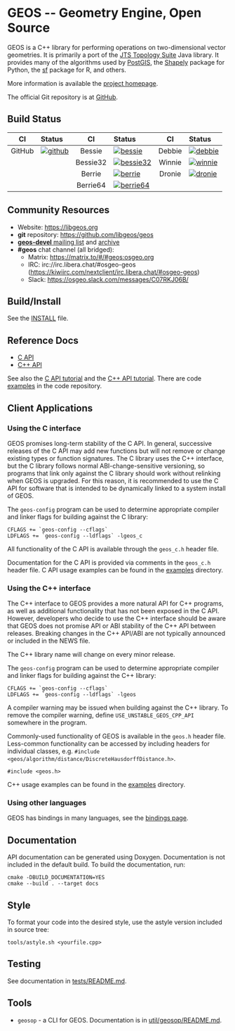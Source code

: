 GEOS -- Geometry Engine, Open Source
====================================

GEOS is a C++ library for performing operations on two-dimensional vector
geometries. It is primarily a port of the [JTS Topology
Suite](https://github.com/locationtech/jts) Java library.  It provides many of
the algorithms used by [PostGIS](http://www.postgis.net/), the
[Shapely](https://pypi.org/project/Shapely/) package for Python, the
[sf](https://github.com/r-spatial/sf) package for R, and others.

More information is available the [project homepage](https://libgeos.org).

The official Git repository is at [GitHub](https://github.com/libgeos/geos).

## Build Status

| CI    | Status | CI    | Status | CI    | Status |
| :---: | :----- | :---: | :----- | :---: | :----- |
| GitHub | [![github](https://github.com/libgeos/geos/workflows/CI/badge.svg?branch/main)](https://github.com/libgeos/geos/actions?query=workflow:CI+branch:main) | Bessie | [![bessie](https://debbie.postgis.net/buildStatus/icon?job=GEOS_Worker_Run/label=bessie&build=last:${params.reference=refs/heads/main})](https://debbie.postgis.net/view/GEOS/job/GEOS_Worker_Run/label=bessie) | Debbie | [![debbie](https://debbie.postgis.net/buildStatus/icon?job=GEOS_Master)](https://debbie.postgis.net/view/GEOS/job/GEOS_Master/) |
| | | Bessie32  | [![bessie32](https://debbie.postgis.net/buildStatus/icon?job=GEOS_Worker_Run/label=bessie32&build=last:${params.reference=refs/heads/main})](https://debbie.postgis.net/view/GEOS/job/GEOS_Worker_Run/label=bessie32) | Winnie | [![winnie](https://winnie.postgis.net/view/GEOS/job/GEOS_Master/badge/icon)](https://winnie.postgis.net/view/GEOS/job/GEOS_Master/) |
| | | Berrie | [![berrie](https://debbie.postgis.net/buildStatus/icon?job=GEOS_Worker_Run/label=berrie&build=last:${params.reference=refs/heads/main})](https://debbie.postgis.net/view/GEOS/job/GEOS_Worker_Run/label=berrie) | Dronie | [![dronie](https://dronie.osgeo.org/api/badges/geos/geos/status.svg?branch=main)](https://dronie.osgeo.org/geos/geos?branch=master) |
| | | Berrie64 | [![berrie64](https://debbie.postgis.net/buildStatus/icon?job=GEOS_Worker_Run/label=berrie64&build=last:${params.reference=refs/heads/main})](https://debbie.postgis.net/view/GEOS/job/GEOS_Worker_Run/label=berrie64) |

## Community Resources

* Website: https://libgeos.org
* **git** repository: https://github.com/libgeos/geos
* [**geos-devel** mailing list](https://lists.osgeo.org/mailman/listinfo/geos-devel) and [archive](https://lists.osgeo.org/pipermail/geos-devel/)
* **#geos** chat channel (all bridged):
  * Matrix: https://matrix.to/#/#geos:osgeo.org
  * IRC: irc://irc.libera.chat/#osgeo-geos (https://kiwiirc.com/nextclient/irc.libera.chat/#osgeo-geos)
  * Slack: https://osgeo.slack.com/messages/C07RKJ06B/

## Build/Install

See the [INSTALL](INSTALL.md) file.

## Reference Docs

* [C API](https://libgeos.org/doxygen/geos__c_8h.html)
* [C++ API](https://libgeos.org/doxygen/cpp_iface.html)

See also the [C API tutorial](https://libgeos.org/usage/c_api/)
and the [C++ API tutorial](https://libgeos.org/usage/cpp_api/).
There are code [examples](https://github.com/libgeos/geos/tree/main/examples) in the code repository.

## Client Applications

### Using the C interface

GEOS promises long-term stability of the C API. In general, successive releases
of the C API may add new functions but will not remove or change existing types
or function signatures. The C library uses the C++ interface, but the C library
follows normal ABI-change-sensitive versioning, so programs that link only
against the C library should work without relinking when GEOS is upgraded. For
this reason, it is recommended to use the C API for software that is intended
to be dynamically linked to a system install of GEOS.

The `geos-config` program can be used to determine appropriate compiler and
linker flags for building against the C library:

    CFLAGS += `geos-config --cflags`
    LDFLAGS += `geos-config --ldflags` -lgeos_c

All functionality of the C API is available through the `geos_c.h` header file.

Documentation for the C API is provided via comments in the `geos_c.h` header
file. C API usage examples can be found in the [examples](examples/) directory.

### Using the C++ interface

The C++ interface to GEOS provides a more natural API for C++ programs, as well
as additional functionality that has not been exposed in the C API.  However,
developers who decide to use the C++ interface should be aware that GEOS does
not promise API or ABI stability of the C++ API between releases.  Breaking
changes in the C++ API/ABI are not typically announced or included in the NEWS
file.

The C++ library name will change on every minor release.

The `geos-config` program can be used to determine appropriate compiler and
linker flags for building against the C++ library:

    CFLAGS += `geos-config --cflags`
    LDFLAGS += `geos-config --ldflags` -lgeos

A compiler warning may be issued when building against the C++ library. To
remove the compiler warning, define `USE_UNSTABLE_GEOS_CPP_API` somewhere
in the program.

Commonly-used functionality of GEOS is available in the `geos.h` header file.
Less-common functionality can be accessed by including headers for individual
classes, e.g. `#include <geos/algorithm/distance/DiscreteHausdorffDistance.h>`.

    #include <geos.h>

C++ usage examples can be found in the [examples](examples/) directory.

### Using other languages

GEOS has bindings in many languages, see the [bindings
page](https://libgeos.org/usage/bindings/).

## Documentation

API documentation can be generated using Doxygen. Documentation is not included
in the default build. To build the documentation, run:

    cmake -DBUILD_DOCUMENTATION=YES
    cmake --build . --target docs

## Style

To format your code into the desired style, use the astyle
version included in source tree:

    tools/astyle.sh <yourfile.cpp>

## Testing

See documentation in [tests/README.md](tests/README.md).

## Tools

* `geosop` - a CLI for GEOS.  Documentation is in [util/geosop/README.md](util/geosop/README.md).
